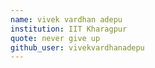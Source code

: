 ```yaml
---
name: vivek vardhan adepu
institution: IIT Kharagpur
quote: never give up
github_user: vivekvardhanadepu
---
```

